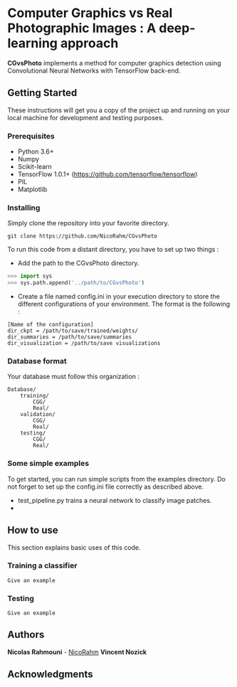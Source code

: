 # Computer Graphics vs Real Photographic Images : A deep-learning approach

**CGvsPhoto** implements a method for computer graphics detection using Convolutional Neural Networks with TensorFlow back-end.

## Getting Started

These instructions will get you a copy of the project up and running on your local machine for development and testing purposes. 

### Prerequisites
* Python 3.6+
* Numpy
* Scikit-learn 
* TensorFlow 1.0.1+ (https://github.com/tensorflow/tensorflow)
* PIL
* Matplotlib


### Installing

Simply clone the repository into your favorite directory.

```
git clone https://github.com/NicoRahm/CGvsPhoto
```

To run this code from a distant directory, you have to set up two things : 
* Add the path to the CGvsPhoto directory.
```python
>>> import sys
>>> sys.path.append('../path/to/CGvsPhoto')
```
* Create a file named config.ini in your execution directory to store the different configurations of your environment. The format is the following :
```
[Name of the configuration]
dir_ckpt = /path/to/save/trained/weights/
dir_summaries = /path/to/save/summaries
dir_visualization = /path/to/save visualizations
```

### Database format 

Your database must follow this organization : 
```
Database/
    training/
        CGG/
        Real/
    validation/ 
        CGG/
        Real/
    testing/
        CGG/
        Real/
```


### Some simple examples

To get started, you can run simple scripts from the examples directory. Do not forget to set up the config.ini file correctly as described above.

* test_pipeline.py trains a neural network to classify image patches.
* 

## How to use

This section explains basic uses of this code.

### Training a classifier


```
Give an example
```

### Testing


```
Give an example
```

## Authors

**Nicolas Rahmouni**  - [NicoRahm](https://github.com/NicoRahm)
**Vincent Nozick**

## Acknowledgments

